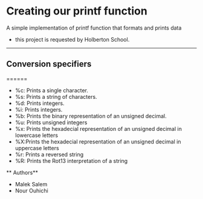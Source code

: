 **Creating our printf function**
============================
A simple implementation of printf function that formats and prints data
- this project is requested by Holberton School.
----------------------------

## Conversion specifiers
======
- %c: Prints a single character.
- %s: Prints a string of characters.
- %d: Prints integers.
- %i: Prints integers.
- %b: Prints the binary representation of an unsigned decimal.
- %u: Prints unsigned integers
- %x: Prints the hexadecial representation of an unsigned decimal in lowercase letters
- %X:Prints the hexadecial representation of an unsigned decimal in uppercase letters
- %r: Prints a reversed string
- %R: Prints the Rot13 interpretation of a string

** Authors**
- Malek Salem
- Nour Ouhichi
